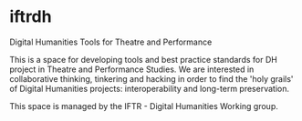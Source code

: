 iftrdh
======

Digital Humanities Tools for Theatre and Performance

This is a space for developing tools and best practice standards for DH project in Theatre and Performance Studies. We are interested in collaborative thinking, tinkering and hacking in order to find the 'holy grails' of Digital Humanities projects: interoperability and long-term preservation.

This space is managed by the IFTR - Digital Humanities Working group.
